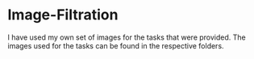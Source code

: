 # Image-Filtration

I have used my own set of images for the tasks that were provided. The images used for the tasks can be found in the respective folders. 
